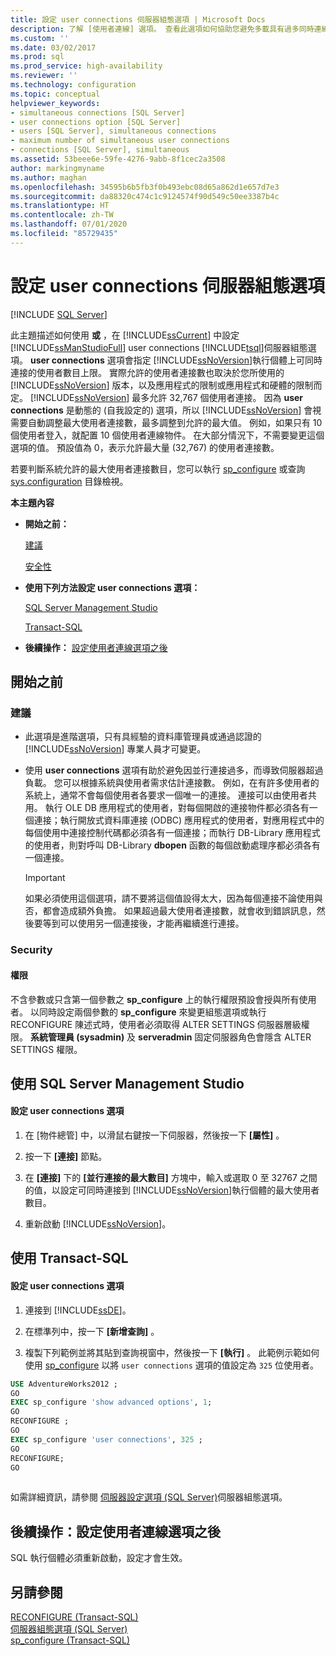 ```yaml
---
title: 設定 user connections 伺服器組態選項 | Microsoft Docs
description: 了解 [使用者連線] 選項。 查看此選項如何協助您避免多載具有過多同時連線的 SQL Server 執行個體。
ms.custom: ''
ms.date: 03/02/2017
ms.prod: sql
ms.prod_service: high-availability
ms.reviewer: ''
ms.technology: configuration
ms.topic: conceptual
helpviewer_keywords:
- simultaneous connections [SQL Server]
- user connections option [SQL Server]
- users [SQL Server], simultaneous connections
- maximum number of simultaneous user connections
- connections [SQL Server], simultaneous
ms.assetid: 53beee6e-59fe-4276-9abb-8f1cec2a3508
author: markingmyname
ms.author: maghan
ms.openlocfilehash: 34595b6b5fb3f0b493ebc08d65a862d1e657d7e3
ms.sourcegitcommit: da88320c474c1c9124574f90d549c50ee3387b4c
ms.translationtype: HT
ms.contentlocale: zh-TW
ms.lasthandoff: 07/01/2020
ms.locfileid: "85729435"
---
```

# <a name="configure-the-user-connections-server-configuration-option"></a>設定 user connections 伺服器組態選項
 [!INCLUDE [SQL Server](../../includes/applies-to-version/sqlserver.md)]

  此主題描述如何使用 **或** ，在 [!INCLUDE[ssCurrent](../../includes/sscurrent-md.md)] 中設定 [!INCLUDE[ssManStudioFull](../../includes/ssmanstudiofull-md.md)] user connections [!INCLUDE[tsql](../../includes/tsql-md.md)]伺服器組態選項。 **user connections** 選項會指定 [!INCLUDE[ssNoVersion](../../includes/ssnoversion-md.md)]執行個體上可同時連接的使用者數目上限。 實際允許的使用者連接數也取決於您所使用的 [!INCLUDE[ssNoVersion](../../includes/ssnoversion-md.md)] 版本，以及應用程式的限制或應用程式和硬體的限制而定。 [!INCLUDE[ssNoVersion](../../includes/ssnoversion-md.md)] 最多允許 32,767 個使用者連接。 因為 **user connections** 是動態的 (自我設定的) 選項，所以 [!INCLUDE[ssNoVersion](../../includes/ssnoversion-md.md)] 會視需要自動調整最大使用者連接數，最多調整到允許的最大值。 例如，如果只有 10 個使用者登入，就配置 10 個使用者連線物件。 在大部分情況下，不需要變更這個選項的值。 預設值為 0，表示允許最大量 (32,767) 的使用者連接數。  
  
 若要判斷系統允許的最大使用者連接數目，您可以執行 [sp_configure](../../relational-databases/system-stored-procedures/sp-configure-transact-sql.md) 或查詢 [sys.configuration](../../relational-databases/system-catalog-views/sys-configurations-transact-sql.md) 目錄檢視。  
  
 **本主題內容**  
  
-   **開始之前：**  
  
     [建議](#Recommendations)  
  
     [安全性](#Security)  
  
-   **使用下列方法設定 user connections 選項：**  
  
     [SQL Server Management Studio](#SSMSProcedure)  
  
     [Transact-SQL](#TsqlProcedure)  
  
-   **後續操作：** [設定使用者連線選項之後](#FollowUp)  
  
##  <a name="before-you-begin"></a><a name="BeforeYouBegin"></a> 開始之前  
  
###  <a name="recommendations"></a><a name="Recommendations"></a> 建議  
  
-   此選項是進階選項，只有具經驗的資料庫管理員或通過認證的 [!INCLUDE[ssNoVersion](../../includes/ssnoversion-md.md)] 專業人員才可變更。  
  
-   使用 **user connections** 選項有助於避免因並行連接過多，而導致伺服器超過負載。 您可以根據系統與使用者需求估計連接數。 例如，在有許多使用者的系統上，通常不會每個使用者各要求一個唯一的連接。 連接可以由使用者共用。 執行 OLE DB 應用程式的使用者，對每個開啟的連接物件都必須各有一個連接；執行開放式資料庫連接 (ODBC) 應用程式的使用者，對應用程式中的每個使用中連接控制代碼都必須各有一個連接；而執行 DB-Library 應用程式的使用者，則對呼叫 DB-Library **dbopen** 函數的每個啟動處理序都必須各有一個連接。  
  
    > [!IMPORTANT]  
    >  如果必須使用這個選項，請不要將這個值設得太大，因為每個連接不論使用與否，都會造成額外負擔。 如果超過最大使用者連接數，就會收到錯誤訊息，然後要等到可以使用另一個連接後，才能再繼續進行連接。  
  
###  <a name="security"></a><a name="Security"></a> Security  
  
####  <a name="permissions"></a><a name="Permissions"></a> 權限  
 不含參數或只含第一個參數之 **sp_configure** 上的執行權限預設會授與所有使用者。 以同時設定兩個參數的 **sp_configure** 來變更組態選項或執行 RECONFIGURE 陳述式時，使用者必須取得 ALTER SETTINGS 伺服器層級權限。 **系統管理員 (sysadmin)** 及 **serveradmin** 固定伺服器角色會隱含 ALTER SETTINGS 權限。  
  
##  <a name="using-sql-server-management-studio"></a><a name="SSMSProcedure"></a> 使用 SQL Server Management Studio  
  
#### <a name="to-configure-the-user-connections-option"></a>設定 user connections 選項  
  
1.  在 [物件總管] 中，以滑鼠右鍵按一下伺服器，然後按一下 **[屬性]** 。  
  
2.  按一下 **[連接]** 節點。  
  
3.  在 **[連接]** 下的 **[並行連接的最大數目]** 方塊中，輸入或選取 0 至 32767 之間的值，以設定可同時連接到 [!INCLUDE[ssNoVersion](../../includes/ssnoversion-md.md)]執行個體的最大使用者數目。  
  
4.  重新啟動 [!INCLUDE[ssNoVersion](../../includes/ssnoversion-md.md)]。  
  
##  <a name="using-transact-sql"></a><a name="TsqlProcedure"></a> 使用 Transact-SQL  
  
#### <a name="to-configure-the-user-connections-option"></a>設定 user connections 選項  
  
1.  連接到 [!INCLUDE[ssDE](../../includes/ssde-md.md)]。  
  
2.  在標準列中，按一下 **[新增查詢]** 。  
  
3.  複製下列範例並將其貼到查詢視窗中，然後按一下 **[執行]** 。 此範例示範如何使用 [sp_configure](../../relational-databases/system-stored-procedures/sp-configure-transact-sql.md) 以將 `user connections` 選項的值設定為 `325` 位使用者。  
  
```sql  
USE AdventureWorks2012 ;  
GO  
EXEC sp_configure 'show advanced options', 1;  
GO  
RECONFIGURE ;  
GO  
EXEC sp_configure 'user connections', 325 ;  
GO  
RECONFIGURE;  
GO  
  
```  
  
 如需詳細資訊，請參閱 [伺服器設定選項 &#40;SQL Server&#41;](../../database-engine/configure-windows/server-configuration-options-sql-server.md)伺服器組態選項。  
  
##  <a name="follow-up-after-you-configure-the-user-connections-option"></a><a name="FollowUp"></a> 後續操作：設定使用者連線選項之後  
 SQL 執行個體必須重新啟動，設定才會生效。  
  
## <a name="see-also"></a>另請參閱  
 [RECONFIGURE &#40;Transact-SQL&#41;](../../t-sql/language-elements/reconfigure-transact-sql.md)   
 [伺服器組態選項 &#40;SQL Server&#41;](../../database-engine/configure-windows/server-configuration-options-sql-server.md)   
 [sp_configure &#40;Transact-SQL&#41;](../../relational-databases/system-stored-procedures/sp-configure-transact-sql.md)  
  
  
